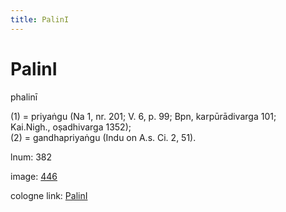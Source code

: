 ```yaml
---
title: PalinI
---
```


# PalinI

phalinī  <div n="P" />(1) = priyaṅgu (Na 1, nr. 201; V. 6, p. 99; Bpn, karpūrādivarga 101; <div n="lb" />Kai.Nigh., oṣadhivarga 1352); <div n="P" />(2) = gandhapriyaṅgu (Indu on A.s. Ci. 2, 51).

lnum: 382

image: [446](https://www.sanskrit-lexicon.uni-koeln.de/scans/csl-apidev/servepdf.php?dict=snp&page=446)

cologne link: [PalinI](https://sanskrit-lexicon.uni-koeln.de/scans/csl-apidev/getword.php?dict=snp&key=PalinI)

